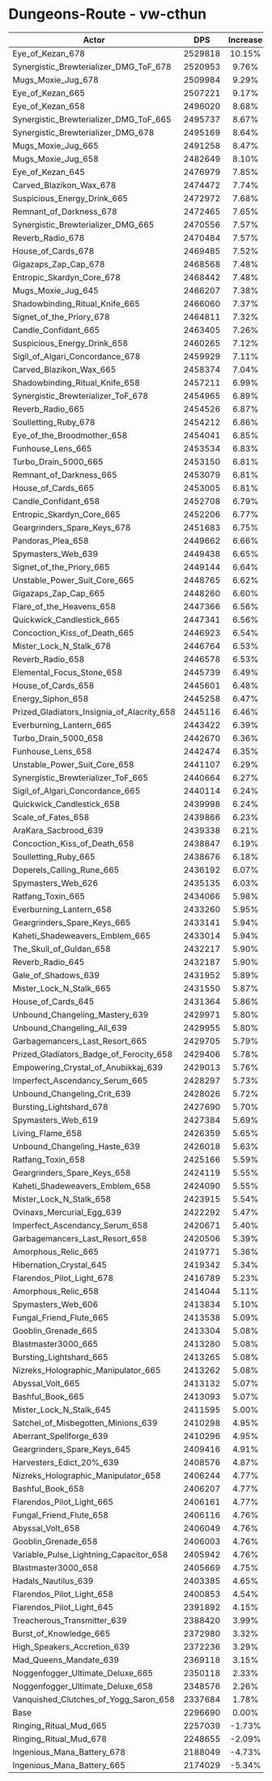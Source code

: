 # Dungeons-Route - vw-cthun
| Actor | DPS | Increase |
|---|:---:|:---:|
|Eye_of_Kezan_678|2529818|10.15%|
|Synergistic_Brewterializer_DMG_ToF_678|2520953|9.76%|
|Mugs_Moxie_Jug_678|2509984|9.29%|
|Eye_of_Kezan_665|2507221|9.17%|
|Eye_of_Kezan_658|2496020|8.68%|
|Synergistic_Brewterializer_DMG_ToF_665|2495737|8.67%|
|Synergistic_Brewterializer_DMG_678|2495169|8.64%|
|Mugs_Moxie_Jug_665|2491258|8.47%|
|Mugs_Moxie_Jug_658|2482649|8.10%|
|Eye_of_Kezan_645|2476979|7.85%|
|Carved_Blazikon_Wax_678|2474472|7.74%|
|Suspicious_Energy_Drink_665|2472972|7.68%|
|Remnant_of_Darkness_678|2472465|7.65%|
|Synergistic_Brewterializer_DMG_665|2470556|7.57%|
|Reverb_Radio_678|2470484|7.57%|
|House_of_Cards_678|2469485|7.52%|
|Gigazaps_Zap_Cap_678|2468568|7.48%|
|Entropic_Skardyn_Core_678|2468442|7.48%|
|Mugs_Moxie_Jug_645|2466207|7.38%|
|Shadowbinding_Ritual_Knife_665|2466060|7.37%|
|Signet_of_the_Priory_678|2464811|7.32%|
|Candle_Confidant_665|2463405|7.26%|
|Suspicious_Energy_Drink_658|2460265|7.12%|
|Sigil_of_Algari_Concordance_678|2459929|7.11%|
|Carved_Blazikon_Wax_665|2458374|7.04%|
|Shadowbinding_Ritual_Knife_658|2457211|6.99%|
|Synergistic_Brewterializer_ToF_678|2454965|6.89%|
|Reverb_Radio_665|2454526|6.87%|
|Soulletting_Ruby_678|2454212|6.86%|
|Eye_of_the_Broodmother_658|2454041|6.85%|
|Funhouse_Lens_665|2453534|6.83%|
|Turbo_Drain_5000_665|2453150|6.81%|
|Remnant_of_Darkness_665|2453079|6.81%|
|House_of_Cards_665|2453005|6.81%|
|Candle_Confidant_658|2452708|6.79%|
|Entropic_Skardyn_Core_665|2452206|6.77%|
|Geargrinders_Spare_Keys_678|2451683|6.75%|
|Pandoras_Plea_658|2449662|6.66%|
|Spymasters_Web_639|2449438|6.65%|
|Signet_of_the_Priory_665|2449144|6.64%|
|Unstable_Power_Suit_Core_665|2448765|6.62%|
|Gigazaps_Zap_Cap_665|2448260|6.60%|
|Flare_of_the_Heavens_658|2447366|6.56%|
|Quickwick_Candlestick_665|2447341|6.56%|
|Concoction_Kiss_of_Death_665|2446923|6.54%|
|Mister_Lock_N_Stalk_678|2446764|6.53%|
|Reverb_Radio_658|2446578|6.53%|
|Elemental_Focus_Stone_658|2445739|6.49%|
|House_of_Cards_658|2445601|6.48%|
|Energy_Siphon_658|2445258|6.47%|
|Prized_Gladiators_Insignia_of_Alacrity_658|2445116|6.46%|
|Everburning_Lantern_665|2443422|6.39%|
|Turbo_Drain_5000_658|2442670|6.36%|
|Funhouse_Lens_658|2442474|6.35%|
|Unstable_Power_Suit_Core_658|2441107|6.29%|
|Synergistic_Brewterializer_ToF_665|2440664|6.27%|
|Sigil_of_Algari_Concordance_665|2440114|6.24%|
|Quickwick_Candlestick_658|2439998|6.24%|
|Scale_of_Fates_658|2439866|6.23%|
|AraKara_Sacbrood_639|2439338|6.21%|
|Concoction_Kiss_of_Death_658|2438847|6.19%|
|Soulletting_Ruby_665|2438676|6.18%|
|Doperels_Calling_Rune_665|2436192|6.07%|
|Spymasters_Web_626|2435135|6.03%|
|Ratfang_Toxin_665|2434066|5.98%|
|Everburning_Lantern_658|2433260|5.95%|
|Geargrinders_Spare_Keys_665|2433141|5.94%|
|Kaheti_Shadeweavers_Emblem_665|2433014|5.94%|
|The_Skull_of_Guldan_658|2432217|5.90%|
|Reverb_Radio_645|2432187|5.90%|
|Gale_of_Shadows_639|2431952|5.89%|
|Mister_Lock_N_Stalk_665|2431550|5.87%|
|House_of_Cards_645|2431364|5.86%|
|Unbound_Changeling_Mastery_639|2429971|5.80%|
|Unbound_Changeling_All_639|2429955|5.80%|
|Garbagemancers_Last_Resort_665|2429705|5.79%|
|Prized_Gladiators_Badge_of_Ferocity_658|2429406|5.78%|
|Empowering_Crystal_of_Anubikkaj_639|2429013|5.76%|
|Imperfect_Ascendancy_Serum_665|2428297|5.73%|
|Unbound_Changeling_Crit_639|2428026|5.72%|
|Bursting_Lightshard_678|2427690|5.70%|
|Spymasters_Web_619|2427384|5.69%|
|Living_Flame_658|2426359|5.65%|
|Unbound_Changeling_Haste_639|2426018|5.63%|
|Ratfang_Toxin_658|2425166|5.59%|
|Geargrinders_Spare_Keys_658|2424119|5.55%|
|Kaheti_Shadeweavers_Emblem_658|2424090|5.55%|
|Mister_Lock_N_Stalk_658|2423915|5.54%|
|Ovinaxs_Mercurial_Egg_639|2422292|5.47%|
|Imperfect_Ascendancy_Serum_658|2420671|5.40%|
|Garbagemancers_Last_Resort_658|2420506|5.39%|
|Amorphous_Relic_665|2419771|5.36%|
|Hibernation_Crystal_645|2419342|5.34%|
|Flarendos_Pilot_Light_678|2416789|5.23%|
|Amorphous_Relic_658|2414044|5.11%|
|Spymasters_Web_606|2413834|5.10%|
|Fungal_Friend_Flute_665|2413538|5.09%|
|Gooblin_Grenade_665|2413304|5.08%|
|Blastmaster3000_665|2413280|5.08%|
|Bursting_Lightshard_665|2413265|5.08%|
|Nizreks_Holographic_Manipulator_665|2413262|5.08%|
|Abyssal_Volt_665|2413132|5.07%|
|Bashful_Book_665|2413093|5.07%|
|Mister_Lock_N_Stalk_645|2411595|5.00%|
|Satchel_of_Misbegotten_Minions_639|2410298|4.95%|
|Aberrant_Spellforge_639|2410296|4.95%|
|Geargrinders_Spare_Keys_645|2409416|4.91%|
|Harvesters_Edict_20%_639|2408576|4.87%|
|Nizreks_Holographic_Manipulator_658|2406244|4.77%|
|Bashful_Book_658|2406207|4.77%|
|Flarendos_Pilot_Light_665|2406161|4.77%|
|Fungal_Friend_Flute_658|2406116|4.76%|
|Abyssal_Volt_658|2406049|4.76%|
|Gooblin_Grenade_658|2406003|4.76%|
|Variable_Pulse_Lightning_Capacitor_658|2405942|4.76%|
|Blastmaster3000_658|2405669|4.75%|
|Hadals_Nautilus_639|2403385|4.65%|
|Flarendos_Pilot_Light_658|2400853|4.54%|
|Flarendos_Pilot_Light_645|2391892|4.15%|
|Treacherous_Transmitter_639|2388420|3.99%|
|Burst_of_Knowledge_665|2372980|3.32%|
|High_Speakers_Accretion_639|2372236|3.29%|
|Mad_Queens_Mandate_639|2369118|3.15%|
|Noggenfogger_Ultimate_Deluxe_665|2350118|2.33%|
|Noggenfogger_Ultimate_Deluxe_658|2348576|2.26%|
|Vanquished_Clutches_of_Yogg_Saron_658|2337684|1.78%|
|Base|2296690|0.00%|
|Ringing_Ritual_Mud_665|2257039|-1.73%|
|Ringing_Ritual_Mud_678|2248655|-2.09%|
|Ingenious_Mana_Battery_678|2188049|-4.73%|
|Ingenious_Mana_Battery_665|2174029|-5.34%|
